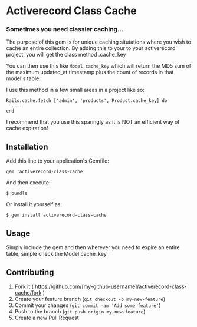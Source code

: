 # Activerecord Class Cache

### Sometimes you need classier caching...
The purpose of this gem is for unique caching situtations where you wish to cache an entire collection.
By adding this to your to your activerecord project, you will get the class method .cache_key

You can then use this like `Model.cache_key` which will return the MD5 sum of the maximum updated_at timestamp plus the count of records in that model's table.

I use this method in a few small areas in a project like so:

    Rails.cache.fetch ['admin', 'products', Product.cache_key] do
      ....
    end


I recommend that you use this sparingly as it is NOT an efficient way of cache expiration!


## Installation

Add this line to your application's Gemfile:

    gem 'activerecord-class-cache'

And then execute:

    $ bundle

Or install it yourself as:

    $ gem install activerecord-class-cache

## Usage

Simply include the gem and then wherever you need to expire an entire table, simple check the Model.cache_key

## Contributing

1. Fork it ( https://github.com/[my-github-username]/activerecord-class-cache/fork )
2. Create your feature branch (`git checkout -b my-new-feature`)
3. Commit your changes (`git commit -am 'Add some feature'`)
4. Push to the branch (`git push origin my-new-feature`)
5. Create a new Pull Request
